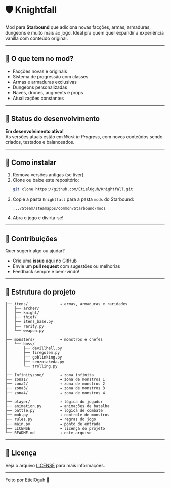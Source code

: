 # 🛡️ Knightfall

Mod para **Starbound** que adiciona novas facções, armas, armaduras, dungeons e muito mais ao jogo. Ideal pra quem quer expandir a experiência vanilla com conteúdo original.

---

## 📌 O que tem no mod?

- Facções novas e originais  
- Sistema de progressão com classes  
- Armas e armaduras exclusivas  
- Dungeons personalizadas  
- Naves, drones, augments e props  
- Atualizações constantes

---

## 🚧 Status do desenvolvimento

**Em desenvolvimento ativo!**  
As versões atuais estão em *Work in Progress*, com novos conteúdos sendo criados, testados e balanceados.

---

## 🔧 Como instalar

1. Remova versões antigas (se tiver).
2. Clone ou baixe este repositório:
   ```bash
   git clone https://github.com/EtielOguh/Knightfall.git
   ```
3. Copie a pasta `Knightfall` para a pasta `mods` do Starbound:
   ```
   .../Steam/steamapps/common/Starbound/mods
   ```
4. Abra o jogo e divirta-se!

---

## 💬 Contribuições

Quer sugerir algo ou ajudar?  
- Crie uma **issue** aqui no GitHub  
- Envie um **pull request** com sugestões ou melhorias  
- Feedback sempre é bem-vindo!

---

## 📁 Estrutura do projeto

```
├── itens/              → armas, armaduras e raridades
│   ├── archer/
│   ├── knight/
│   ├── thief/
│   ├── itens_base.py
│   ├── rarity.py
│   └── weapon.py
│
├── monsters/           → monstros e chefes
│   └── boss/
│       ├── devillhell.py
│       ├── firegolem.py
│       ├── goblinking.py
│       ├── senzotakeda.py
│       └── trolling.py
│
├── Infinityzone/       → zona infinita
├── zona1/              → zona de monstros 1
├── zona2/              → zona de monstros 2
├── zona3/              → zona de monstros 3
├── zona4/              → zona de monstros 4
│
├── player/             → lógica do jogador
├── animation.py        → animações de batalha
├── battle.py           → lógica de combate
├── mob.py              → controle de monstros
├── rules.py            → regras do jogo
├── main.py             → ponto de entrada
├── LICENSE             → licença do projeto
└── README.md           → este arquivo
```

---

## 📃 Licença

Veja o arquivo [LICENSE](LICENSE) para mais informações.

---

Feito por [EtielOguh](https://github.com/EtielOguh) 💙  
